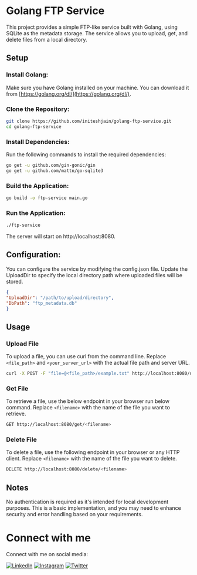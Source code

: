 # Golang FTP Service

This project provides a simple FTP-like service built with Golang, using SQLite as the metadata storage. The service allows you to upload, get, and delete files from a local directory.

## Setup

### Install Golang:
   Make sure you have Golang installed on your machine. You can download it from [https://golang.org/dl/](https://golang.org/dl/).

### Clone the Repository:
```bash
git clone https://github.com/initeshjain/golang-ftp-service.git
cd golang-ftp-service
```

### Install Dependencies:
Run the following commands to install the required dependencies:
```bash
go get -u github.com/gin-gonic/gin
go get -u github.com/mattn/go-sqlite3
```

### Build the Application:
```bash
go build -o ftp-service main.go
```

### Run the Application:
```bash
./ftp-service
```

The server will start on http://localhost:8080.

## Configuration:
You can configure the service by modifying the config.json file. Update the UploadDir to specify the local directory path where uploaded files will be stored.

```json
{
"UploadDir": "/path/to/upload/directory",
"DbPath": "ftp_metadata.db"
}
```

## Usage
### Upload File
To upload a file, you can use curl from the command line. Replace `<file_path>` and `<your_server_url>` with the actual file path and server URL.
```bash
curl -X POST -F "file=@<file_path>/example.txt" http://localhost:8080/upload
```

### Get File
To retrieve a file, use the below endpoint in your browser run below command. Replace `<filename>` with the name of the file you want to retrieve.
```bash
GET http://localhost:8080/get/<filename>
```

### Delete File
To delete a file, use the following endpoint in your browser or any HTTP client. Replace `<filename>` with the name of the file you want to delete.
```bash
DELETE http://localhost:8080/delete/<filename>
```

## Notes
No authentication is required as it's intended for local development purposes.
This is a basic implementation, and you may need to enhance security and error handling based on your requirements.


# Connect with me
Connect with me on social media:

[![LinkedIn](https://img.shields.io/badge/LinkedIn-initeshjain-blue)](https://www.linkedin.com/in/initeshjain/)
[![Instagram](https://img.shields.io/badge/Instagram-initeshjain-orange)](https://www.instagram.com/initeshjain/)
[![Twitter](https://img.shields.io/badge/Twitter-initeshjain-black)](https://twitter.com/initeshjain)
